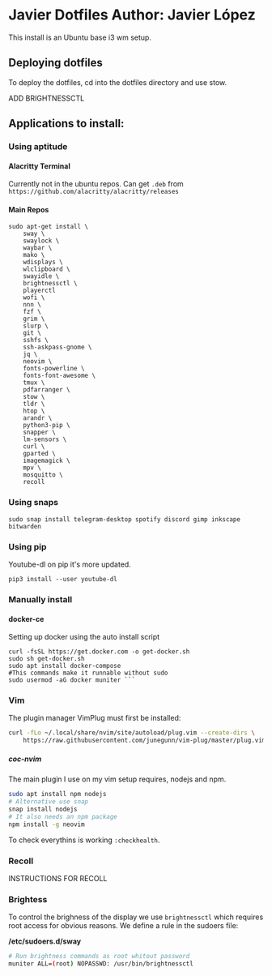 # Javier Dotfiles Author: Javier López

This install is an Ubuntu base i3 wm setup.

## Deploying dotfiles
To deploy the dotfiles, cd into the dotfiles directory and use stow. 

ADD BRIGHTNESSCTL

## Applications to install:

### Using aptitude

#### Alacritty Terminal

Currently not in the ubuntu repos. Can get `.deb` from `https://github.com/alacritty/alacritty/releases`

#### Main Repos

```
sudo apt-get install \
	sway \
	swaylock \
	waybar \
	mako \
	wdisplays \
	wlclipboard \
	swayidle \
	brightnessctl \ 
	playerctl
	wofi \
	nnn \
	fzf \
	grim \
	slurp \
	git \
	sshfs \
	ssh-askpass-gnome \
	jq \
	neovim \
	fonts-powerline \
    fonts-font-awesome \
	tmux \
	pdfarranger \
	stow \
	tldr \
	htop \
	arandr \
	python3-pip \
	snapper \
	lm-sensors \
	curl \
	gparted \
	imagemagick \
	mpv \
	mosquitto \
	recoll
```
### Using snaps
```
sudo snap install telegram-desktop spotify discord gimp inkscape bitwarden
```

### Using pip
Youtube-dl on pip it's more updated.
```
pip3 install --user youtube-dl
```

### Manually install

#### docker-ce
Setting up docker using the auto install script
```
curl -fsSL https://get.docker.com -o get-docker.sh
sudo sh get-docker.sh
sudo apt install docker-compose
#This commands make it runnable without sudo
sudo usermod -aG docker muniter ```
```
### Vim
The plugin manager VimPlug must first be installed:

```bash
curl -fLo ~/.local/share/nvim/site/autoload/plug.vim --create-dirs \
    https://raw.githubusercontent.com/junegunn/vim-plug/master/plug.vim
```

##### coc-nvim

The main plugin I use on my vim setup requires, nodejs and npm.

```bash
sudo apt install npm nodejs
# Alternative use snap
snap install nodejs 
# It also needs an npm package
npm install -g neovim
```

To check everythins is working `:checkhealth`.

### Recoll

INSTRUCTIONS FOR RECOLL

### Brightess

To control the brighness of the display we use `brightnessctl` which requires root access for obvious reasons. We define a rule in the sudoers file:

**/etc/sudoers.d/sway**

```bash
# Run brightness commands as root whitout password
muniter ALL=(root) NOPASSWD: /usr/bin/brightnessctl
```
